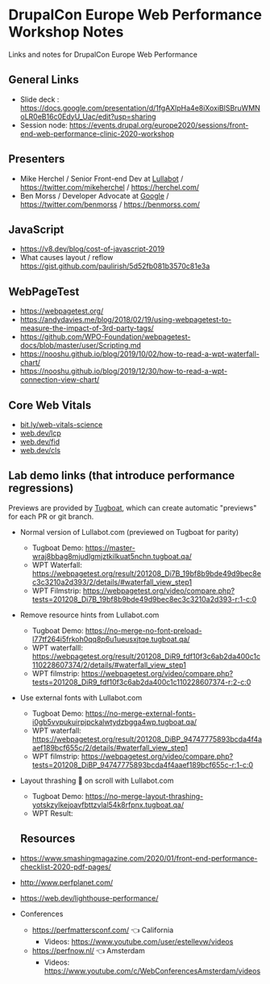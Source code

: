 # DrupalCon Europe Web Performance Workshop Notes
Links and notes for DrupalCon Europe Web Performance


## General Links
- Slide deck : https://docs.google.com/presentation/d/1fgAXlpHa4e8iXoxiBlSBruWMNoLR0eB16c0EdyU_Uac/edit?usp=sharing
- Session node: https://events.drupal.org/europe2020/sessions/front-end-web-performance-clinic-2020-workshop


## Presenters
- Mike Herchel / Senior Front-end Dev at [Lullabot](https://www.lullabot.com/) / https://twitter.com/mikeherchel / https://herchel.com/
- Ben Morss / Developer Advocate at [Google](https://www.google.com/) / https://twitter.com/benmorss / https://benmorss.com/

## JavaScript
- https://v8.dev/blog/cost-of-javascript-2019
- What causes layout / reflow https://gist.github.com/paulirish/5d52fb081b3570c81e3a

## WebPageTest
- https://webpagetest.org/
- https://andydavies.me/blog/2018/02/19/using-webpagetest-to-measure-the-impact-of-3rd-party-tags/
- https://github.com/WPO-Foundation/webpagetest-docs/blob/master/user/Scripting.md
- https://nooshu.github.io/blog/2019/10/02/how-to-read-a-wpt-waterfall-chart/
- https://nooshu.github.io/blog/2019/12/30/how-to-read-a-wpt-connection-view-chart/

## Core Web Vitals
- [bit.ly/web-vitals-science](bit.ly/web-vitals-science)
- [web.dev/lcp](web.dev/lcp)
- [web.dev/fid](web.dev/fid)
- [web.dev/cls](web.dev/cls)

## Lab demo links (that introduce performance regressions)
Previews are provided by [Tugboat](https://www.tugboat.qa), which can create automatic "previews" for each PR or git branch.

- Normal version of Lullabot.com (previewed on Tugboat for parity)
  - Tugboat Demo: https://master-wraj8bbag8mjudlgmjztkilkuat5nchn.tugboat.qa/
  - WPT Waterfall: https://webpagetest.org/result/201208_Di7B_19bf8b9bde49d9bec8ec3c3210a2d393/2/details/#waterfall_view_step1
  - WPT Filmstrip: https://webpagetest.org/video/compare.php?tests=201208_Di7B_19bf8b9bde49d9bec8ec3c3210a2d393-r:1-c:0
- Remove resource hints from Lullabot.com 
  - Tugboat Demo: https://no-merge-no-font-preload-l77tf264i5frkoh0qq8p6u1ueusxjtqe.tugboat.qa/
  - WPT waterfalll:  https://webpagetest.org/result/201208_DiR9_fdf10f3c6ab2da400c1c110228607374/2/details/#waterfall_view_step1
  - WPT filmstrip: https://webpagetest.org/video/compare.php?tests=201208_DiR9_fdf10f3c6ab2da400c1c110228607374-r:2-c:0
- Use external fonts with Lullabot.com
  - Tugboat Demo: https://no-merge-external-fonts-i0gb5vvpukuirpjpckalwtydzbgga4wp.tugboat.qa/
  - WPT waterfall: https://webpagetest.org/result/201208_DiBP_94747775893bcda4f4aaef189bcf655c/2/details/#waterfall_view_step1
  - WPT filmstrip: https://webpagetest.org/video/compare.php?tests=201208_DiBP_94747775893bcda4f4aaef189bcf655c-r:1-c:0
- Layout thrashing 🤘 on scroll with Lullabot.com
  - Tugboat Demo: https://no-merge-layout-thrashing-yotskzylkejoavfbttzvlal54k8rfpnx.tugboat.qa/
  - WPT Result:
  
  
  ## Resources
- https://www.smashingmagazine.com/2020/01/front-end-performance-checklist-2020-pdf-pages/
- http://www.perfplanet.com/ 
- https://web.dev/lighthouse-performance/ 
- Conferences
  - https://perfmattersconf.com/ 👈 California
    - Videos: https://www.youtube.com/user/estellevw/videos
  - https://perfnow.nl/ 👈 Amsterdam
    - Videos: https://www.youtube.com/c/WebConferencesAmsterdam/videos
  
